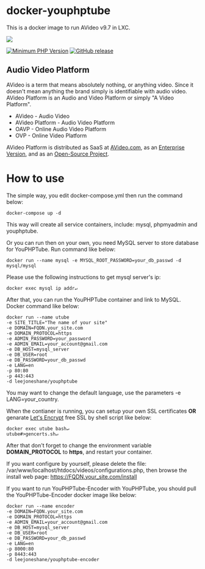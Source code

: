 # docker-youphptube

This is a docker image to run AVideo v9.7 in LXC.

<img src="https://avideo.tube/website/assets/151/images/avideo_platform.png"/>

[![Minimum PHP Version](https://img.shields.io/badge/php-%3E%3D%205.6-8892BF.svg?style=flat-square)](https://php.net/)
[![GitHub release](https://img.shields.io/github/v/release/WWBN/AVideo)](https://github.com/WWBN/AVideo/releases)

## Audio Video Platform
AVideo is a term that means absolutely nothing, or anything video. Since it doesn't mean anything the brand simply is identifiable with audio video. AVideo Platform is an Audio and Video Platform or simply "A Video Platform".

* AVideo - Audio Video
* AVideo Platform - Audio Video Platform
* OAVP - Online Audio Video Platform
* OVP - Online Video Platform

AVideo Platform is distributed as SaaS at <a href="https://avideo.com">AVideo.com</a>, as an <a href="https://avideo.tube/AVideo_Enterprise">Enterprise Version</a>, and as an <a href="https://avideo.tube/AVideo_OpenSource">Open-Source Project</a>.

# How to use
The simple way, you edit docker-compose.yml then run the command below:
```
docker-compose up -d
```
This way will create all service containers, include: mysql, phpmyadmin and youphptube.

Or you can run then on your own, you need MySQL server to store database for YouPHPTube. Run command like below:
```
docker run --name mysql -e MYSQL_ROOT_PASSWORD=your_db_passwd -d mysql/mysql
```
Please use the following instructions to get mysql server's ip:
```
docker exec mysql ip addr↵
```
After that, you can run the YouPHPTube container and link to MySQL. Docker command like below:
```
docker run --name utube
-e SITE_TITLE="The name of your site"
-e DOMAIN=FQDN.your_site.com
-e DOMAIN_PROTOCOL=https
-e ADMIN_PASSWORD=your_password
-e ADMIN_EMAIL=your_account@gmail.com
-e DB_HOST=mysql_server
-e DB_USER=root
-e DB_PASSWORD=your_db_passwd
-e LANG=en
-p 80:80
-p 443:443
-d leejoneshane/youphptube
```
You may want to change the default language, use the parameters -e LANG=your_country.

When the contianer is running, you can setup your own SSL certificates **OR** genarate [Let's Encrypt](https://letsencrypt.org/) free SSL by shell script like below:
```
docker exec utube bash↵
utube#>gencerts.sh↵
```
After that don't forget to change the environment variable __DOMAIN_PROTOCOL__ to __https__, and restart your container.

If you want configure by yourself, please delete the file: /var/www/localhost/htdocs/videos/configurations.php, then browse the install web page: https://FQDN.your_site.com/install

If you want to run YouPHPTube-Encoder with YouPHPTube, you should pull the YouPHPTube-Encoder docker image like below:
```
docker run --name encoder
-e DOMAIN=FQDN.your_site.com
-e DOMAIN_PROTOCOL=https
-e ADMIN_EMAIL=your_account@gmail.com
-e DB_HOST=mysql_server
-e DB_USER=root
-e DB_PASSWORD=your_db_passwd
-e LANG=en
-p 8000:80
-p 8443:443
-d leejoneshane/youphptube-encoder
```
